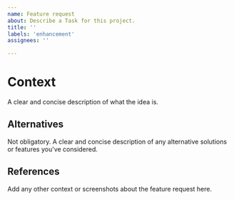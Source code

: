```yaml
---
name: Feature request
about: Describe a Task for this project.
title: ''
labels: 'enhancement'
assignees: ''

---
```


# Context
A clear and concise description of what the idea is.

## Alternatives
Not obligatory. A clear and concise description of any alternative solutions or features you've considered.

## References
Add any other context or screenshots about the feature request here.
